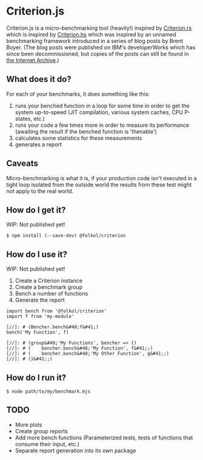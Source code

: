# Criterion.js

Criterion.js is a micro-benchmarking tool (heavily!) inspired by [Criterion.rs](https://crates.io/crates/criterion) which is inspired by [Criterion.hs](https://crates.io/crates/criterion) which was inspired by an unnamed benchmarking framework introduced in a series of blog posts by Brent Boyer. (The blog posts were published on IBM's developerWorks which has since been decommissioned, but copies of the posts can still be found in [the Internet Archive](https://web.archive.org/web/20090213185454/https://www.ibm.com/developerWorks/java/library/j-benchmark2).)

## What does it do?

For each of your benchmarks, it does something like this:

1. runs your benched function in a loop for some time in order to get the system up-to-speed (JIT compilation, various system caches, CPU P-states, etc.)
2. runs your code a few times more in order to measure its performance (awaiting the result if the benched function is 'thenable')
3. calculates some statistics for these measurements
4. generates a report

## Caveats

Micro-benchmarking is what it is, if your production code isn't executed in a tight loop isolated from the outside world the results from these test might not apply to the real world.

## How do I get it?

WIP: Not published yet!

```
$ npm install (--save-dev) @folkol/criterion
```

## How do I use it?

WIP: Not published yet!

1. Create a Criterion instance
2. Create a benchmark group
3. Bench a number of functions
4. Generate the report

```
import bench from '@folkol/criterion'
import f from 'my-module'

[//]: # (Bencher.bench&#40;f&#41;)
bench('My Function', f)

[//]: # (group&#40;'My Functions', bencher => {)
[//]: # (    bencher.bench&#40;'My Function', f&#41;;)
[//]: # (    bencher.bench&#40;'My Other Function', g&#41;;)
[//]: # (}&#41;;)
```

## How do I run it?

```
$ node path/to/my/benchmark.mjs
```

## TODO

- More plots
- Create group reports
- Add more bench functions (Parameterized tests, tests of functions that consume their input, etc.)
- Separate report generation into its own package
